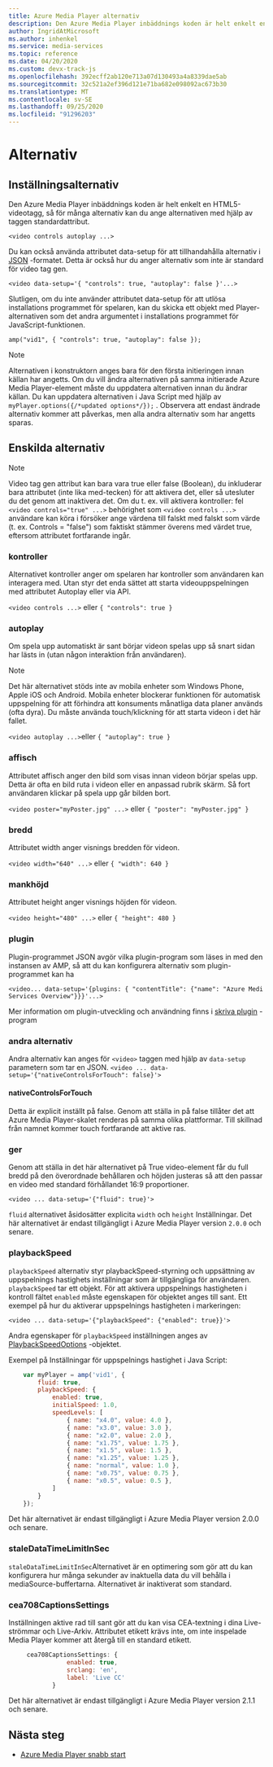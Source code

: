 ```yaml
---
title: Azure Media Player alternativ
description: Den Azure Media Player inbäddnings koden är helt enkelt en HTML5-videotagg, så för många alternativ kan du ange alternativen med hjälp av taggen standardattribut.
author: IngridAtMicrosoft
ms.author: inhenkel
ms.service: media-services
ms.topic: reference
ms.date: 04/20/2020
ms.custom: devx-track-js
ms.openlocfilehash: 392ecff2ab120e713a07d130493a4a8339dae5ab
ms.sourcegitcommit: 32c521a2ef396d121e71ba682e098092ac673b30
ms.translationtype: MT
ms.contentlocale: sv-SE
ms.lasthandoff: 09/25/2020
ms.locfileid: "91296203"
---
```

# <a name="options"></a>Alternativ #

## <a name="setting-options"></a>Inställningsalternativ ##

Den Azure Media Player inbäddnings koden är helt enkelt en HTML5-videotagg, så för många alternativ kan du ange alternativen med hjälp av taggen standardattribut.

`<video controls autoplay ...>`

Du kan också använda attributet data-setup för att tillhandahålla alternativ i [JSON](http://json.org/example.html) -formatet. Detta är också hur du anger alternativ som inte är standard för video tag gen.

`<video data-setup='{ "controls": true, "autoplay": false }'...>`

Slutligen, om du inte använder attributet data-setup för att utlösa installations programmet för spelaren, kan du skicka ett objekt med Player-alternativen som det andra argumentet i installations programmet för JavaScript-funktionen.

`amp("vid1", { "controls": true, "autoplay": false });`

> [!NOTE]
> Alternativen i konstruktorn anges bara för den första initieringen innan källan har angetts.  Om du vill ändra alternativen på samma initierade Azure Media Player-element måste du uppdatera alternativen innan du ändrar källan. Du kan uppdatera alternativen i Java Script med hjälp av `myPlayer.options({/*updated options*/});` . Observera att endast ändrade alternativ kommer att påverkas, men alla andra alternativ som har angetts sparas.

## <a name="individual-options"></a>Enskilda alternativ ##

> [!NOTE]
>Video tag gen attribut kan bara vara true eller false (Boolean), du inkluderar bara attributet (inte lika med-tecken) för att aktivera det, eller så utesluter du det genom att inaktivera det. Om du t. ex. vill aktivera kontroller: fel `<video controls="true" ...>` behörighet som `<video controls ...>` användare kan köra i försöker ange värdena till falskt med falskt som värde (t. ex. Controls = "false") som faktiskt stämmer överens med värdet true, eftersom attributet fortfarande ingår.

### <a name="controls"></a>kontroller ###

Alternativet kontroller anger om spelaren har kontroller som användaren kan interagera med. Utan styr det enda sättet att starta videouppspelningen med attributet Autoplay eller via API.

`<video controls ...>` eller `{ "controls": true }`

### <a name="autoplay"></a>autoplay ###

Om spela upp automatiskt är sant börjar videon spelas upp så snart sidan har lästs in (utan någon interaktion från användaren).

> [!NOTE]
> Det här alternativet stöds inte av mobila enheter som Windows Phone, Apple iOS och Android. Mobila enheter blockerar funktionen för automatisk uppspelning för att förhindra att konsuments månatliga data planer används (ofta dyra). Du måste använda touch/klickning för att starta videon i det här fallet.

`<video autoplay ...>`eller `{ "autoplay": true }`

### <a name="poster"></a>affisch ###
Attributet affisch anger den bild som visas innan videon börjar spelas upp. Detta är ofta en bild ruta i videon eller en anpassad rubrik skärm. Så fort användaren klickar på spela upp går bilden bort.

`<video poster="myPoster.jpg" ...>` eller `{ "poster": "myPoster.jpg" }`

### <a name="width"></a>bredd ###

Attributet width anger visnings bredden för videon.

`<video width="640" ...>` eller `{ "width": 640 }`

### <a name="height"></a>mankhöjd ###

Attributet height anger visnings höjden för videon.

`<video height="480" ...>` eller `{ "height": 480 }`

### <a name="plugins"></a>plugin ###

Plugin-programmet JSON avgör vilka plugin-program som läses in med den instansen av AMP, så att du kan konfigurera alternativ som plugin-programmet kan ha

   `<video... data-setup='{plugins: { "contentTitle": {"name": "Azure Medi Services Overview"}}}'...>`

Mer information om plugin-utveckling och användning finns i [skriva plugin](azure-media-player-writing-plugins.md) -program

### <a name="other-options"></a>andra alternativ ###

Andra alternativ kan anges för `<video>` taggen med hjälp av `data-setup` parametern som tar en JSON.
`<video ... data-setup='{"nativeControlsForTouch": false}'>`

#### <a name="nativecontrolsfortouch"></a>nativeControlsForTouch ####

Detta är explicit inställt på false. Genom att ställa in på false tillåter det att Azure Media Player-skalet renderas på samma olika plattformar.  Till skillnad från namnet kommer touch fortfarande att aktive ras.

### <a name="fluid"></a>ger ###

Genom att ställa in det här alternativet på True video-element får du full bredd på den överordnade behållaren och höjden justeras så att den passar en video med standard förhållandet 16:9 proportioner.

`<video ... data-setup='{"fluid": true}'>`

`fluid` alternativet åsidosätter explicita `width` och `height` Inställningar. Det här alternativet är endast tillgängligt i Azure Media Player version `2.0.0` och senare.

### <a name="playbackspeed"></a>playbackSpeed ###

`playbackSpeed` alternativ styr playbackSpeed-styrning och uppsättning av uppspelnings hastighets inställningar som är tillgängliga för användaren. `playbackSpeed` tar ett objekt. För att aktivera uppspelnings hastigheten i kontroll fältet `enabled` måste egenskapen för objektet anges till sant. Ett exempel på hur du aktiverar uppspelnings hastigheten i markeringen:

`<video ... data-setup='{"playbackSpeed": {"enabled": true}}'>`


Andra egenskaper för `playbackSpeed` inställningen anges av [PlaybackSpeedOptions](/javascript/api/azuremediaplayer/amp.player.playbackspeedoptions) -objektet.

Exempel på Inställningar för uppspelnings hastighet i Java Script:

```javascript
    var myPlayer = amp('vid1', {
        fluid: true,
        playbackSpeed: {
            enabled: true,
            initialSpeed: 1.0,
            speedLevels: [
                { name: "x4.0", value: 4.0 },
                { name: "x3.0", value: 3.0 },
                { name: "x2.0", value: 2.0 },
                { name: "x1.75", value: 1.75 },
                { name: "x1.5", value: 1.5 },
                { name: "x1.25", value: 1.25 },
                { name: "normal", value: 1.0 },
                { name: "x0.75", value: 0.75 },
                { name: "x0.5", value: 0.5 },
            ]
        }
    });
```

Det här alternativet är endast tillgängligt i Azure Media Player version 2.0.0 och senare.

### <a name="staledatatimelimitinsec"></a>staleDataTimeLimitInSec ###

`staleDataTimeLimitInSec`Alternativet är en optimering som gör att du kan konfigurera hur många sekunder av inaktuella data du vill behålla i mediaSource-buffertarna. Alternativet är inaktiverat som standard.

### <a name="cea708captionssettings"></a>cea708CaptionsSettings ###

Inställningen aktive rad till sant gör att du kan visa CEA-textning i dina Live-strömmar och Live-Arkiv. Attributet etikett krävs inte, om inte inspelade Media Player kommer att återgå till en standard etikett.

```javascript
     cea708CaptionsSettings: {
                enabled: true,
                srclang: 'en',
                label: 'Live CC'
            }
```

Det här alternativet är endast tillgängligt i Azure Media Player version 2.1.1 och senare.

## <a name="next-steps"></a>Nästa steg ##

- [Azure Media Player snabb start](azure-media-player-quickstart.md)
